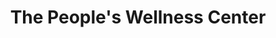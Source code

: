 ---
title: "The People's Wellness Center"
url: /eugene/the-peoples-wellness-center/
shop: cannabis
---